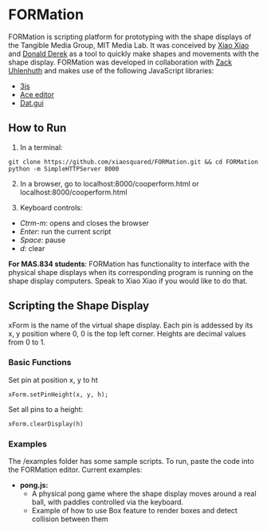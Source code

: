 # FORMation

FORMation is scripting platform for prototyping with the shape displays of the Tangible Media Group, MIT Media Lab. 
It was conceived by [Xiao Xiao](https://github.com/xiaosquared) and [Donald Derek](https://github.com/DonaldDerek) as a tool to quickly make shapes and movements with the shape display. FORMation was developed in collaboration with [Zack Uhlenhuth](https://github.com/ZackUhlenhuth) and makes use of the following JavaScript libraries:
* [3js](http://threejs.org/)
* [Ace editor](https://ace.c9.io/)
* [Dat.gui](https://code.google.com/p/dat-gui/)

## How to Run
1. In a terminal:
``` 
git clone https://github.com/xiaosquared/FORMation.git && cd FORMation
python -m SimpleHTTPServer 8000
```
2. In a browser, go to localhost:8000/cooperform.html or localhost:8000/cooperform.html

3. Keyboard controls:
* _Ctrm-m_: opens and closes the browser
* _Enter_: run the current script
* _Space_: pause
* _d_: clear

__For MAS.834 students__: FORMation has functionality to interface with the physical shape displays when its corresponding program is running on the shape display computers. Speak to Xiao Xiao if you would like to do that.

## Scripting the Shape Display

xForm is the name of the virtual shape display. Each pin is addessed by its x, y position where 0, 0 is the top left corner. Heights are decimal values from 0 to 1.

### Basic Functions
Set pin at position x, y to ht
```
xForm.setPinHeight(x, y, h);
```

Set all pins to a height:
```
xForm.clearDisplay(h)
```

### Examples
The /examples folder has some sample scripts. To run, paste the code into the FORMation editor. Current examples:
* __pong.js:__ 
  * A physical pong game where the shape display moves around a real ball, with paddles controlled via the keyboard. 
  * Example of how to use Box feature to render boxes and detect collision between them


